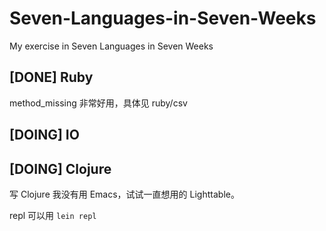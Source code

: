 # Seven-Languages-in-Seven-Weeks

My exercise in Seven Languages in Seven Weeks

## [DONE] Ruby

method_missing 非常好用，具体见 ruby/csv

## [DOING] IO

## [DOING] Clojure

写 Clojure 我没有用 Emacs，试试一直想用的 Lighttable。

repl 可以用 `lein repl`
